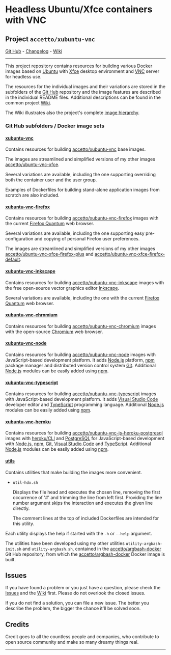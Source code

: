 # Headless Ubuntu/Xfce containers with VNC

## Project `accetto/xubuntu-vnc`

[Git Hub][this-github] - [Changelog][this-changelog] - [Wiki][this-wiki]

***

This project repository contains resources for building various Docker images based on [Ubuntu][docker-ubuntu] with [Xfce][xfce] desktop environment and [VNC][tigervnc] server for headless use.

The resources for the individual images and their variations are stored in the subfolders of the [Git Hub][this-github] repository and the image features are described in the individual README files. Additional descriptions can be found in the common project [Wiki][this-wiki].

The Wiki illustrates also the project's complete [image hierarchy][this-wiki-image-hierarchy].

### Git Hub subfolders / Docker image sets

#### [xubuntu-vnc][this-github-xubuntu-vnc]

Contains resources for building [accetto/xubuntu-vnc][this-docker-xubuntu-vnc] base images.

The images are streamlined and simplified versions of my other images [accetto/ubuntu-vnc-xfce][accetto-docker-ubuntu-vnc-xfce].

Several variations are available, including the one supporting overriding both the container user and the user group.

Examples of Dockerfiles for building stand-alone application images from scratch are also included.

#### [xubuntu-vnc-firefox][this-github-xubuntu-vnc-firefox]
  
Contains resources for building [accetto/xubuntu-vnc-firefox][this-docker-xubuntu-vnc-firefox] images with the current [Firefox Quantum][firefox] web browser.

Several variations are available, including the one supporting easy pre-configuration and copying of personal Firefox user preferences.

The images are streamlined and simplified versions of my other images [accetto/ubuntu-vnc-xfce-firefox-plus][accetto-docker-ubuntu-vnc-xfce-firefox-plus] and [accetto/ubuntu-vnc-xfce-firefox-default][accetto-docker-ubuntu-vnc-xfce-firefox-default].

#### [xubuntu-vnc-inkscape][this-github-xubuntu-vnc-inkscape]
  
Contains resources for building [accetto/xubuntu-vnc-inkscape][this-docker-xubuntu-vnc-inkscape] images with the free open-source vector graphics editor [Inkscape][inkscape].

Several variations are available, including the one with the current [Firefox Quantum][firefox] web browser.

#### [xubuntu-vnc-chromium][this-github-xubuntu-vnc-chromium]
  
Contains resources for building [accetto/xubuntu-vnc-chromium][this-docker-xubuntu-vnc-chromium] images with the open-source [Chromium][chromium] web browser.

#### [xubuntu-vnc-node][this-github-xubuntu-vnc-node]

Contains resources for building [accetto/xubuntu-vnc-node][this-docker-xubuntu-vnc-node] images with JavaScript-based development platform. It adds [Node.js][nodejs] platform, [npm][npm] package manager and distributed version control system [Git][git]. Additional [Node.js][nodejs] modules can be easily added using [npm][npm].

#### [xubuntu-vnc-typescript][this-github-xubuntu-vnc-typescript]

Contains resources for building [accetto/xubuntu-vnc-typescript][this-docker-xubuntu-vnc-typescript] images with JavaScript-based development platform. It adds [Visual Studio Code][vscode] developer editor and [TypeScript][typescript] programming language. Additional [Node.js][nodejs] modules can be easily added using [npm][npm].

#### [xubuntu-vnc-heroku][this-github-xubuntu-vnc-heroku]

Contains resources for building [accetto/xubuntu-vnc-js-heroku-postgresql][this-docker-xubuntu-vnc-js-heroku-postgresql] images with [heroku/CLI][heroku-cli] and [PostgreSQL][postgresql] for JavaScript-based development with [Node.js][nodejs], [npm][npm], [Git][git], [Visual Studio Code][vscode] and [TypeScript][typescript]. Additional [Node.js][nodejs] modules can be easily added using [npm][npm].

#### [utils][this-github-utils]
  
Contains utilities that make building the images more convenient.

- `util-hdx.sh`  
  
  Displays the file head and executes the chosen line, removing the first occurrence of '#' and trimming the line from left first. Providing the line number argument skips the interaction and executes the given line directly.
  
  The comment lines at the top of included Dockerfiles are intended for this utility.

Each utility displays the help if started with the `-h` or `--help` argument.

The utilities have been developed using my other utilities `utility-argbash-init.sh` and `utility-argbash.sh`, contained in the [accetto/argbash-docker][accetto-github-argbash-docker-utils] Git Hub repository, from which the [accetto/argbash-docker][accetto-docker-argbash-docker] Docker image is built.

## Issues

If you have found a problem or you just have a question, please check the [Issues][this-issues] and the [Wiki][this-wiki] first. Please do not overlook the closed issues.

If you do not find a solution, you can file a new issue. The better you describe the problem, the bigger the chance it'll be solved soon.

## Credits

Credit goes to all the countless people and companies, who contribute to open source community and make so many dreamy things real.

***

[this-github]: https://github.com/accetto/xubuntu-vnc/
[this-changelog]: https://github.com/accetto/xubuntu-vnc/blob/master/CHANGELOG.md

[this-wiki]: https://github.com/accetto/xubuntu-vnc/wiki
[this-wiki-image-hierarchy]: https://github.com/accetto/xubuntu-vnc/wiki/Image-hierarchy

[this-issues]: https://github.com/accetto/xubuntu-vnc/issues

[this-github-utils]: https://github.com/accetto/xubuntu-vnc/tree/master/utils/

[this-github-xubuntu-vnc]: https://github.com/accetto/xubuntu-vnc/tree/master/docker/xubuntu-vnc/
[this-docker-xubuntu-vnc]: https://hub.docker.com/r/accetto/xubuntu-vnc/

[this-github-xubuntu-vnc-firefox]: https://github.com/accetto/xubuntu-vnc/tree/master/docker/xubuntu-vnc-firefox/
[this-docker-xubuntu-vnc-firefox]: https://hub.docker.com/r/accetto/xubuntu-vnc-firefox/

[this-github-xubuntu-vnc-inkscape]: https://github.com/accetto/xubuntu-vnc/tree/master/docker/xubuntu-vnc-inkscape/
[this-docker-xubuntu-vnc-inkscape]: https://hub.docker.com/r/accetto/xubuntu-vnc-inkscape/

[this-github-xubuntu-vnc-chromium]: https://github.com/accetto/xubuntu-vnc/tree/master/docker/xubuntu-vnc-chromium/
[this-docker-xubuntu-vnc-chromium]: https://hub.docker.com/r/accetto/xubuntu-vnc-chromium/

[this-github-xubuntu-vnc-node]: https://github.com/accetto/xubuntu-vnc/tree/master/docker/xubuntu-vnc-node/
[this-docker-xubuntu-vnc-node]: https://hub.docker.com/r/accetto/xubuntu-vnc-node/

[this-github-xubuntu-vnc-typescript]: https://github.com/accetto/xubuntu-vnc/tree/master/docker/xubuntu-vnc-typescript/
[this-docker-xubuntu-vnc-typescript]: https://hub.docker.com/r/accetto/xubuntu-vnc-typescript/

[this-github-xubuntu-vnc-heroku]: https://github.com/accetto/xubuntu-vnc/tree/master/docker/xubuntu-vnc-heroku/
[this-docker-xubuntu-vnc-js-heroku-postgresql]: https://hub.docker.com/r/accetto/xubuntu-vnc-js-heroku-postgresql

[accetto-docker-ubuntu-vnc-xfce]: https://hub.docker.com/r/accetto/ubuntu-vnc-xfce
[accetto-docker-ubuntu-vnc-xfce-firefox-default]: https://hub.docker.com/r/accetto/ubuntu-vnc-xfce-firefox-default
[accetto-docker-ubuntu-vnc-xfce-firefox-plus]: https://hub.docker.com/r/accetto/ubuntu-vnc-xfce-firefox-plus

[accetto-docker-argbash-docker]: https://hub.docker.com/r/accetto/argbash-docker
[accetto-github-argbash-docker-utils]: https://github.com/accetto/argbash-docker/tree/master/utils

[docker-ubuntu]: https://hub.docker.com/_/ubuntu/

[chromium]: https://www.chromium.org/Home
[inkscape]: https://inkscape.org/
[firefox]: https://www.mozilla.org
[git]: https://git-scm.com/
[heroku-cli]: https://devcenter.heroku.com/articles/heroku-cli
[nodejs]: https://nodejs.org/en/
[npm]: https://www.npmjs.com/
[postgresql]: https://www.postgresql.org/
[tigervnc]: http://tigervnc.org
[typescript]: https://www.typescriptlang.org/
[vscode]: https://code.visualstudio.com/
[xfce]: http://www.xfce.org
